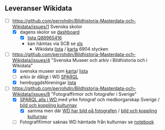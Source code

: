 ## Leveranser Wikidata
* [ ] https://github.com/perrohdin/Bildhistoria-Masterdata-och-Wikidata/issues/1 Svenska skolor
   * [X] dagens skolor se [dashboard](https://www.wikidata.org/wiki/Wikidata:WikiProject_Sweden/Schools)
     * [X] [lista Q88965416]()
     * kan hämtas via SCB se [xls](https://www.scb.se/contentassets/6a9472ed9e474943bac8a30391b0ceb1/skolenhetskod_och_verksamhet_2022-03.xlsx)
       * Wikidata [lista](https://w.wiki/59mN) / [karta](https://w.wiki/59mM) 6904 stycken
* [ ] https://github.com/perrohdin/Bildhistoria-Masterdata-och-Wikidata/issues/4 "Svenska Museer och arkiv i Bildhistoria och i Wikidata"
  * [X]  svenska museer som [karta](https://w.wiki/59jT)/ [lista](https://w.wiki/59jS) 
  * [ ] arkiv är dåligt i WD [SPARQL](https://w.wiki/594r)
  * [X]  hembyggdsföreningar [lista](https://w.wiki/593o) 

* [ ] https://github.com/perrohdin/Bildhistoria-Masterdata-och-Wikidata/issues/8 "Fotograffirmor och fotografer i Sverige"
   * [X] [SPARQL alla i WD ](https://w.wiki/59JJ) med yrke fotograf  och medborgarskap Sverige / [bild och koppling kulturnav](https://w.wiki/59JS)
     * [X] samma men där [WD har bild på fotografen](https://w.wiki/59JP) / [bild och koppling kulturnav](https://w.wiki/59JS)
   * [ ] Fotografifirmor saknas WD hämtade från kulturnav se [notebook](https://github.com/perrohdin/Bildhistoria-Masterdata-och-Wikidata/blob/main/Notebook/Kulturnav%20Fotografifirmor.ipynb)
